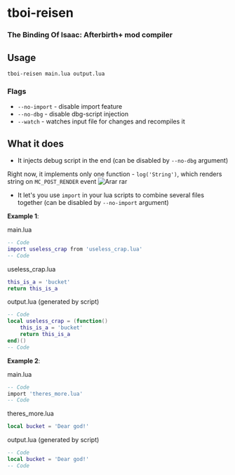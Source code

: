 # tboi-reisen
### The Binding Of Isaac: Afterbirth+ mod compiler

## Usage
`tboi-reisen main.lua output.lua`
### Flags
* `--no-import` - disable import feature
* `--no-dbg` - disable dbg-script injection
* `--watch` - watches input file for changes and recompiles it

## What it does
* It injects debug script in the end (can be disabled by `--no-dbg` argument)

Right now, it implements only one function - ``log('String')``, which renders string on `MC_POST_RENDER` event
![Arar rar](http://i.imgur.com/jUZZLNx.png)

* It let's you use ``import`` in your lua scripts to combine several files together (can be disabled by `--no-import` argument)

**Example 1**:

main.lua
```lua
-- Code
import useless_crap from 'useless_crap.lua'
-- Code
```

useless_crap.lua
```lua
this_is_a = 'bucket'
return this_is_a
```

output.lua (generated by script)
```lua
-- Code
local useless_crap = (function() 
	this_is_a = 'bucket'
	return this_is_a
end)()
-- Code
```

**Example 2**:

main.lua
```lua
-- Code
import 'theres_more.lua'
-- Code
```

theres_more.lua
```lua
local bucket = 'Dear god!'
```

output.lua (generated by script)
```lua
-- Code
local bucket = 'Dear god!'
-- Code
```